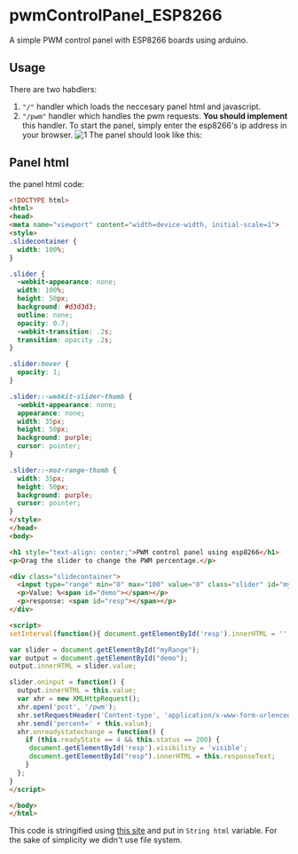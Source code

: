 # pwmControlPanel_ESP8266
A simple PWM control panel with ESP8266 boards using arduino.
## Usage
There are two habdlers:
  1. ```"/"``` handler which loads the neccesary panel html and javascript.
  2. ```"/pwm"``` handler which handles the pwm requests. **You should implement** this handler.
To start the panel, simply enter the esp8266's ip address in your browser.
![1](https://user-images.githubusercontent.com/30368346/92375989-25dcf180-f117-11ea-9b16-2b57b542c90d.PNG)
The panel should look like this:

## Panel html
the panel html code:
```html
<!DOCTYPE html>
<html>
<head>
<meta name="viewport" content="width=device-width, initial-scale=1">
<style>
.slidecontainer {
  width: 100%;
}

.slider {
  -webkit-appearance: none;
  width: 100%;
  height: 50px;
  background: #d3d3d3;
  outline: none;
  opacity: 0.7;
  -webkit-transition: .2s;
  transition: opacity .2s;
}

.slider:hover {
  opacity: 1;
}

.slider::-webkit-slider-thumb {
  -webkit-appearance: none;
  appearance: none;
  width: 35px;
  height: 50px;
  background: purple;
  cursor: pointer;
}

.slider::-moz-range-thumb {
  width: 35px;
  height: 50px;
  background: purple;
  cursor: pointer;
}
</style>
</head>
<body>

<h1 style="text-align: center;">PWM control panel using esp8266</h1>
<p>Drag the slider to change the PWM percentage.</p>

<div class="slidecontainer">
  <input type="range" min="0" max="100" value="0" class="slider" id="myRange">
  <p>Value: %<span id="demo"></span></p>
  <p>response: <span id="resp"></span></p>
</div>

<script>
setInterval(function(){ document.getElementById('resp').innerHTML = ''; }, 4000);

var slider = document.getElementById("myRange");
var output = document.getElementById("demo");
output.innerHTML = slider.value;

slider.oninput = function() {
  output.innerHTML = this.value;
  var xhr = new XMLHttpRequest();
  xhr.open('post', '/pwm');
  xhr.setRequestHeader('Content-type', 'application/x-www-form-urlencoded');
  xhr.send('percent=' + this.value);
  xhr.onreadystatechange = function() {
    if (this.readyState == 4 && this.status == 200) {
	 document.getElementById('resp').visibility = 'visible';
     document.getElementById("resp").innerHTML = this.responseText;
    }
  };
}
</script>

</body>
</html>
```
This code is stringified using [this site](http://davidjwatts.com/youtube/esp8266/esp-convertHTM.html) and put in ```String html``` variable. For the sake of simplicity we didn't use file system.

